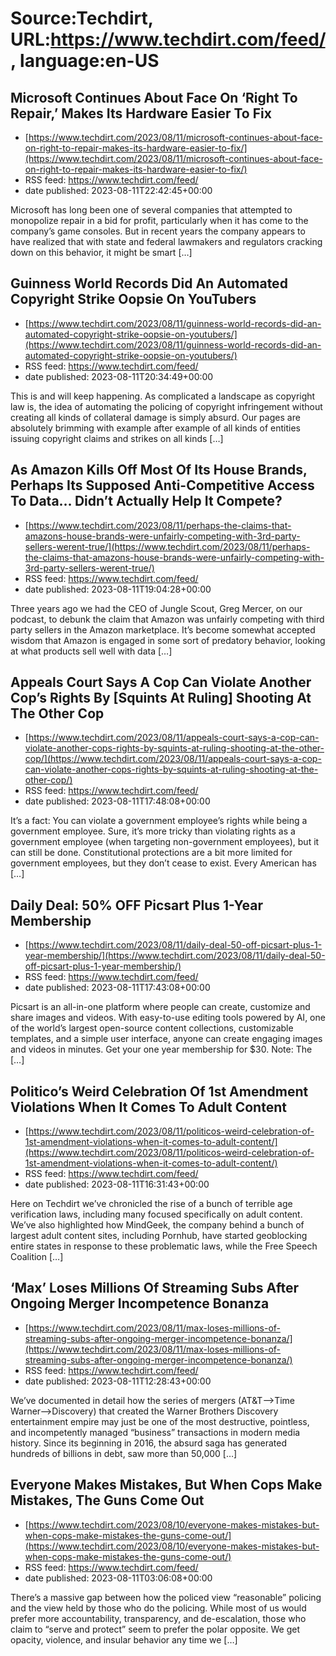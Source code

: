 # Source:Techdirt, URL:https://www.techdirt.com/feed/, language:en-US

## Microsoft Continues About Face On ‘Right To Repair,’ Makes Its Hardware Easier To Fix
 - [https://www.techdirt.com/2023/08/11/microsoft-continues-about-face-on-right-to-repair-makes-its-hardware-easier-to-fix/](https://www.techdirt.com/2023/08/11/microsoft-continues-about-face-on-right-to-repair-makes-its-hardware-easier-to-fix/)
 - RSS feed: https://www.techdirt.com/feed/
 - date published: 2023-08-11T22:42:45+00:00

Microsoft has long been one of several companies that attempted to monopolize repair in a bid for profit, particularly when it has come to the company&#8217;s game consoles. But in recent years the company appears to have realized that with state and federal lawmakers and regulators cracking down on this behavior, it might be smart [&#8230;]

## Guinness World Records Did An Automated Copyright Strike Oopsie On YouTubers
 - [https://www.techdirt.com/2023/08/11/guinness-world-records-did-an-automated-copyright-strike-oopsie-on-youtubers/](https://www.techdirt.com/2023/08/11/guinness-world-records-did-an-automated-copyright-strike-oopsie-on-youtubers/)
 - RSS feed: https://www.techdirt.com/feed/
 - date published: 2023-08-11T20:34:49+00:00

This is and will keep happening. As complicated a landscape as copyright law is, the idea of automating the policing of copyright infringement without creating all kinds of collateral damage is simply absurd. Our pages are absolutely brimming with example after example of all kinds of entities issuing copyright claims and strikes on all kinds [&#8230;]

## As Amazon Kills Off Most Of Its House Brands, Perhaps Its Supposed Anti-Competitive Access To Data… Didn’t Actually Help It Compete?
 - [https://www.techdirt.com/2023/08/11/perhaps-the-claims-that-amazons-house-brands-were-unfairly-competing-with-3rd-party-sellers-werent-true/](https://www.techdirt.com/2023/08/11/perhaps-the-claims-that-amazons-house-brands-were-unfairly-competing-with-3rd-party-sellers-werent-true/)
 - RSS feed: https://www.techdirt.com/feed/
 - date published: 2023-08-11T19:04:28+00:00

Three years ago we had the CEO of Jungle Scout, Greg Mercer, on our podcast, to debunk the claim that Amazon was unfairly competing with third party sellers in the Amazon marketplace. It’s become somewhat accepted wisdom that Amazon is engaged in some sort of predatory behavior, looking at what products sell well with data [&#8230;]

## Appeals Court Says A Cop Can Violate Another Cop’s Rights By [Squints At Ruling] Shooting At The Other Cop
 - [https://www.techdirt.com/2023/08/11/appeals-court-says-a-cop-can-violate-another-cops-rights-by-squints-at-ruling-shooting-at-the-other-cop/](https://www.techdirt.com/2023/08/11/appeals-court-says-a-cop-can-violate-another-cops-rights-by-squints-at-ruling-shooting-at-the-other-cop/)
 - RSS feed: https://www.techdirt.com/feed/
 - date published: 2023-08-11T17:48:08+00:00

It&#8217;s a fact: You can violate a government employee&#8217;s rights while being a government employee. Sure, it&#8217;s more tricky than violating rights as a government employee (when targeting non-government employees), but it can still be done. Constitutional protections are a bit more limited for government employees, but they don&#8217;t cease to exist. Every American has [&#8230;]

## Daily Deal: 50% OFF Picsart Plus 1-Year Membership
 - [https://www.techdirt.com/2023/08/11/daily-deal-50-off-picsart-plus-1-year-membership/](https://www.techdirt.com/2023/08/11/daily-deal-50-off-picsart-plus-1-year-membership/)
 - RSS feed: https://www.techdirt.com/feed/
 - date published: 2023-08-11T17:43:08+00:00

Picsart is an all-in-one platform where people can create, customize and share images and videos. With easy-to-use editing tools powered by AI, one of the world’s largest open-source content collections, customizable templates, and a simple user interface, anyone can create engaging images and videos in minutes. Get your one year membership for $30. Note: The [&#8230;]

## Politico’s Weird Celebration Of 1st Amendment Violations When It Comes To Adult Content
 - [https://www.techdirt.com/2023/08/11/politicos-weird-celebration-of-1st-amendment-violations-when-it-comes-to-adult-content/](https://www.techdirt.com/2023/08/11/politicos-weird-celebration-of-1st-amendment-violations-when-it-comes-to-adult-content/)
 - RSS feed: https://www.techdirt.com/feed/
 - date published: 2023-08-11T16:31:43+00:00

Here on Techdirt we’ve chronicled the rise of a bunch of terrible age verification laws, including many focused specifically on adult content. We’ve also highlighted how MindGeek, the company behind a bunch of largest adult content sites, including Pornhub, have started geoblocking entire states in response to these problematic laws, while the Free Speech Coalition [&#8230;]

## ‘Max’ Loses Millions Of Streaming Subs After Ongoing Merger Incompetence Bonanza
 - [https://www.techdirt.com/2023/08/11/max-loses-millions-of-streaming-subs-after-ongoing-merger-incompetence-bonanza/](https://www.techdirt.com/2023/08/11/max-loses-millions-of-streaming-subs-after-ongoing-merger-incompetence-bonanza/)
 - RSS feed: https://www.techdirt.com/feed/
 - date published: 2023-08-11T12:28:43+00:00

We&#8217;ve documented in detail how the series of mergers (AT&#38;T&#8212;&#62;Time Warner&#8212;&#62;Discovery) that created the Warner Brothers Discovery entertainment empire may just be one of the most destructive, pointless, and incompetently managed &#8220;business&#8221; transactions in modern media history. Since its beginning in 2016, the absurd saga has generated hundreds of billions in debt, saw more than&#160;50,000 [&#8230;]

## Everyone Makes Mistakes, But When Cops Make Mistakes, The Guns Come Out
 - [https://www.techdirt.com/2023/08/10/everyone-makes-mistakes-but-when-cops-make-mistakes-the-guns-come-out/](https://www.techdirt.com/2023/08/10/everyone-makes-mistakes-but-when-cops-make-mistakes-the-guns-come-out/)
 - RSS feed: https://www.techdirt.com/feed/
 - date published: 2023-08-11T03:06:08+00:00

There&#8217;s a massive gap between how the policed view &#8220;reasonable&#8221; policing and the view held by those who do the policing. While most of us would prefer more accountability, transparency, and de-escalation, those who claim to &#8220;serve and protect&#8221; seem to prefer the polar opposite. We get opacity, violence, and insular behavior any time we [&#8230;]

